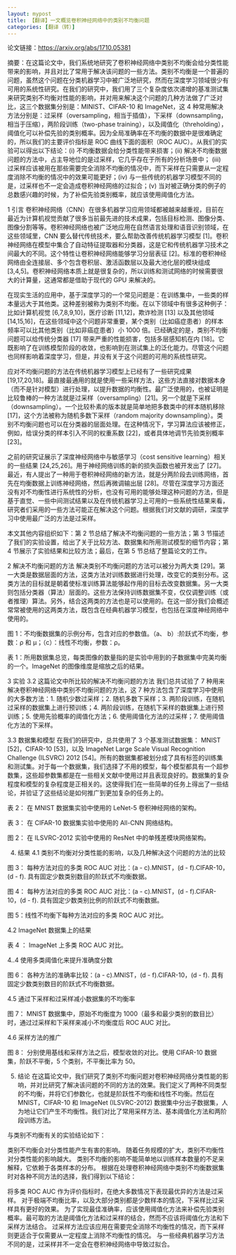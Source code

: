```yaml
---
layout: mypost
title: 【翻译】一文概览卷积神经网络中的类别不均衡问题
categories: [翻译（转）]
---
```


论文链接：https://arxiv.org/abs/1710.05381

摘要：在这篇论文中，我们系统地研究了卷积神经网络中类别不均衡会给分类性能带来的影响，并且对比了常用于解决该问题的一些方法。类别不均衡是一个普遍的问题，虽然这个问题在分类机器学习中被广泛地研究，然而在深度学习领域很少有可用的系统性研究。在我们的研究中，我们用了三个复杂度依次递增的基准测试集来研究类别不均衡对性能的影响，并对用来解决这个问题的几种方法做了广泛对比，这三个数据集分别是：MINIST、CIFAR-10 和 ImageNet，这 4 种常用解决方法分别是：过采样（oversampling，相当于插值），下采样（downsampling，相当于压缩），两阶段训练（two-phase training），以及阈值化（threholding），阈值化可以补偿先验的类别概率。因为全局准确率在不均衡的数据中是很难确定的，所以我们的主要评价指标是 ROC 曲线下面的面积（ROC AUC）。从我们的实验可以得出以下结论：(i) 不均衡数据会给分类性能带来损害；(ii) 解决不均衡数据问题的方法中，占主导地位的是过采样，它几乎存在于所有的分析场景中； (iii) 过采样应该被用在那些需要完全消除不均衡的情况中，而下采样在只需要从一定程度消除不均衡的情况中的效果可能更好；(iv) 与一些传统的机器学习模型不同的是，过采样也不一定会造成卷积神经网络的过拟合；(v) 当对被正确分类的例子的总数感兴趣的时候，为了补偿先验类别概率，就应该使用阈值化方法。

1 引言
卷积神经网络（CNN）在很多机器学习应用领域都被越来越重视，目前在最近为计算机视觉贡献了很多当前最先进的技术成果，包括目标检测、图像分类、图像分割等等。卷积神经网络也被广泛地应用在自然语言处理和语音识别领域，在这些领域里，CNN 要么替代传统技术，要么帮助改善传统机器学习模型 [1]。卷积神经网络在模型中集合了自动特征提取器和分类器，这是它和传统机器学习技术之间最大的不同。这个特性让卷积神经网络能够学习分层表征 [2]。标准的卷积神经网络由全连接层、多个包含卷积层、激活函数层以及最大池化层的模块组成 [3,4,5]。卷积神经网络本质上就是很复杂的，所以训练和测试网络的时候需要很大的计算量，这通常都是借助于现代的 GPU 来解决的。

在现实生活的应用中，基于深度学习的一个常见问题是：在训练集中，一些类的样本量远大于其他类。这种差别被称为类别不均衡。在以下领域中有很多这种例子：比如计算机视觉 [6,7,8,9,10]，医疗诊断 [11,12]，欺诈检测 [13] 以及其他领域 [14,15,16]，在这些领域中这个问题非常重要，某个类别（比如癌症患者）的样本频率可以比其他类别（比如非癌症患者）小 1000 倍。已经确定的是，类别不均衡问题可以给传统分类器 [17] 带来严重的性能损害，包括多层感知机在内 [18]。它既影响了在训练模型阶段的收敛，也影响到在测试集上的泛化能力。尽管这个问题也同样影响着深度学习，但是，并没有关于这个问题的可用的系统性研究。

应对不均衡问题的方法在传统机器学习模型上已经有了一些研究成果 [19,17,20,18]。最直接最通用的就是使用一些采样方法，这些方法直接对数据本身（而不是针对模型）进行处理，以提升数据的均衡性。最广泛使用的，也被证明是比较鲁棒的一种方法就是过采样（oversampling）[21]。另一个就是下采样（downsampling）。一个比较朴素的版本就是简单地把多数类中的样本随机移除 [17]，这个方法被称为随机多数下采样（random majority downsampling）。类别不均衡问题也可以在分类器的层面处理。在这种情况下，学习算法应该被修正，例如，给误分类的样本引入不同的权重系数 [22]，或者具体地调节先验类别概率 [23]。

之前的研究证展示了深度神经网络中与敏感学习（cost sensitive learning）相关的一些结果 [24,25,26]。用于神经网络训练的新的损失函数也被开发出了 [27]。最近，有人提出了一种用于卷积神经网络的新方法，就是分两阶段去训练网络，首先在均衡数据上训练神经网络，然后再微调输出层 [28]。尽管在深度学习方面还没有对不均衡性进行系统性的分析，也没有可用的能够处理这种问题的方法，但是基于直觉、一些中间测试结果以及在传统机器学习上可用的一些系统性结果来看，研究者们采用的一些方法可能正在解决这个问题。根据我们对文献的调研，深度学习中使用最广泛的方法是过采样。

本文其他内容组织如下：第 2 节总结了解决不均衡问题的一些方法；第 3 节描述了我们的实验设置，给出了关于比较方法、数据集和所用测试模型的细节内容；第 4 节展示了实验结果和比较方法；最后，在第 5 节总结了整篇论文的工作。

2 解决不均衡问题的方法
解决类别不均衡问题的方法可以被分为两大类 [29]。第一大类是数据层面的方法，这类方法对训练数据进行处理，改变它的类别分布。这类方法的目标就是朝着使标准训练算法能够起作用的目标去改变数据集。另一大类则包括分类器（算法）层面的。这些方法保持训练数据集不变，仅仅调整训练（或者推理）算法。另外，结合这两类的方法也是可以使用的。在这一部分我们会概述常常被使用的这两类方法，既包含在经典机器学习模型，也包括在深度神经网络中使用的。



图 1：不均衡数据集的示例分布，包含对应的参数值。（a、 b）:阶跃式不均衡，参数：ρ 和 µ；（c）：线性不均衡，参数：ρ。



表 1：所用数据集总览，每类图像的数量指的是实验中用到的子数据集中完美均衡的一个。ImageNet 的图像维度是缩放之后的结果。

3 实验
3.2 这篇论文中所比较的解决不均衡问题的方法
我们总共试验了 7 种用来解决卷积神经网络中类别不均衡问题的方法，这 7 种方法包含了深度学习中使用的大多数方法：1. 随机少数过采样；2. 随机多数下采样；3. 两阶段训练，在随机过采样的数据集上进行预训练；4. 两阶段训练，在随机下采样的数据集上进行预训练；5. 使用先验概率的阈值化方法；6. 使用阈值化方法的过采样；7. 使用阈值化方法的下采样。

3.3 数据集和模型
在我们的研究中，总共使用了 3 个基准测试数据集： MNIST [52]，CIFAR-10 [53]，以及 ImageNet Large Scale Visual Recognition Challenge (ILSVRC) 2012 [54]。所有的数据集都被划分成了具有标签的训练集和测试集。对于每一个数据集，我们选择了不用的模型，每个模型都具有一个超参数集，这些超参数集都是在一些相关文献中使用过并且表现良好的。数据集的复杂程度和模型的复杂程度是正相关的。这使得我们在一些简单的任务上得出了一些结论，并验证了这些结论是如何推广到更加复杂的任务上的。



表 2： 在 MNIST 数据集实验中使用的 LeNet-5 卷积神经网络的架构。



表 3： 在 CIFAR-10 数据集实验中使用的 All-CNN 网络结构。



图 2： 在 ILSVRC-2012 实验中使用的 ResNet 中的单残差模块网络架构。

4. 结果
4.1 类别不均衡对分类性能的影响，以及几种解决这个问题的方法的比较


图 3： 每种方法对应的多类 ROC AUC 对比：(a - c).MNIST，(d - f).CIFAR-10，(d - f). 具有固定少数类别数目的阶跃式不均衡数据。



图 4： 每种方法对应的多类 ROC AUC 对比：(a - c).MNIST，(d - f).CIFAR-10，(d - f). 具有固定少数类别比例的阶跃式不均衡数据。



图 5：线性不均衡下每种方法对应的多类 ROC AUC 对比。

4.2 ImageNet 数据集上的结果


表 4 ： ImageNet 上多类 ROC AUC 对比。

4..4 使用多类阈值化来提升准确度分数


图 6： 各种方法的准确率比较：(a - c).MNIST，(d - f).CIFAR-10，(d - f). 具有固定少数类别数目的阶跃式不均衡数据。

4.5 通过下采样和过采样减小数据集的不均衡率


图 7： MNIST 数据集中，原始不均衡度为 1000（最多和最少类别的数目比）时，通过过采样和下采样来减小不均衡度后 ROC AUC 对比。

4.6 采样方法的推广


图 8： 分别使用基线和采样方法之后，模型收敛的对比。使用 CIFAR-10 数据集，阶跃不平衡，5 个类别，不平衡比率为 50。

5. 结论
在这篇论文中，我们研究了类别不均衡问题对卷积神经网络分类性能的影响，并对比研究了解决该问题的不同的方法的效果。我们定义了两种不同类型的不均衡，并将它们参数化，也就是阶跃性不均衡和线性不均衡。然后在 MNIST，CIFAR-10 和 ImageNet (ILSVRC-2012) 数据集中分出子数据集，人为地让它们产生不均衡性。我们对比了常用采样方法、基本阈值化方法和两阶段训练方法。

与类别不均衡有关的实验结论如下：

类别不均衡会对分类性能产生有害的影响。
随着任务规模的扩大，类别不均衡性对分类性能的影响越大。
类别不均衡的影响不能简单地以训练样本数量的不足来解释，它依赖于各类样本的分布。
根据在处理卷积神经网络中类别不均衡数据集时对各种不同方法的选择，我们得到以下结论：

将多类 ROC AUC 作为评价指标时，在绝大多数情况下表现最优异的方法是过采样。
对于极端不均衡比率，以及大部分类别都是少数样本的情况，下采样比过采样具有更好的效果。
为了实现最佳准确率，应该使用阈值化方法来补偿先验类别概率。最可取的方法是阈值化方法和过采样的结合，然而不应该将阈值化方法和下采样方法结合。
过采样方法应该应用在需要完全消除不均衡性的情况，而下采样则更适合于仅需要从一定程度上消除不均衡性的情况。
与一些经典机器学习方法不同的是，过采样并不一定会在卷积神经网络中导致过拟合。